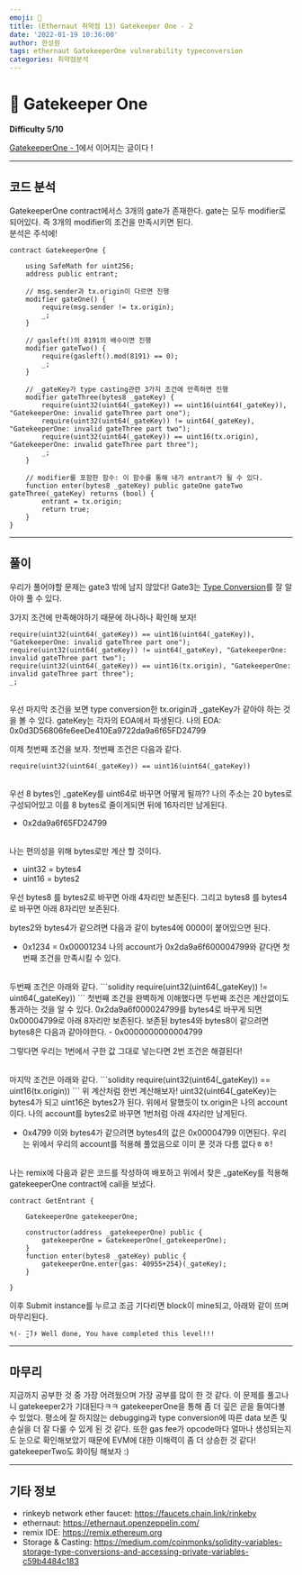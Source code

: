 ```yaml
---
emoji: 🧢
title: (Ethernaut 취약점 13) Gatekeeper One - 2
date: '2022-01-19 10:36:00'
author: 한성원
tags: ethernaut GatekeeperOne vulnerability typeconversion
categories: 취약점분석
---
```



# 👋 Gatekeeper One
__Difficulty 5/10__

[GatekeeperOne - 1](https://holyhansss.github.io/ethernaut/13_gatekeeperOne_ethernaut/13_gatekepperOne_1_ethernaut/)에서 이어지는 글이다 !

- - -

## 코드 분석
GatekeeperOne contract에서스 3개의 gate가 존재한다. gate는 모두 modifier로 되어있다. 즉 3개의 modifier의 조건을 만족시키면 된다.   
분석은 주석에!

```solidity
contract GatekeeperOne {

    using SafeMath for uint256;
    address public entrant;

    // msg.sender과 tx.origin이 다르면 진행
    modifier gateOne() {
        require(msg.sender != tx.origin);
        _;
    }

    // gasleft()의 8191의 배수이면 진행
    modifier gateTwo() {
        require(gasleft().mod(8191) == 0);
        _;
    }

    // _gateKey가 type casting관련 3가지 조건에 만족하면 진행
    modifier gateThree(bytes8 _gateKey) { 
        require(uint32(uint64(_gateKey)) == uint16(uint64(_gateKey)), "GatekeeperOne: invalid gateThree part one");
        require(uint32(uint64(_gateKey)) != uint64(_gateKey), "GatekeeperOne: invalid gateThree part two");
        require(uint32(uint64(_gateKey)) == uint16(tx.origin), "GatekeeperOne: invalid gateThree part three");
        _;
    }

    // modifier를 포함한 함수: 이 함수를 통해 내가 entrant가 될 수 있다.
    function enter(bytes8 _gateKey) public gateOne gateTwo gateThree(_gateKey) returns (bool) {
        entrant = tx.origin;
        return true;
    }
}

```
- - -


## 풀이
우리가 풀어야할 문제는 gate3 밖에 남지 않았다! Gate3는 [Type Conversion](https://www.tutorialspoint.com/solidity/solidity_conversions.htm)를 잘 알아야 풀 수 있다.

3가지 조건에 만족해야하기 때문에 하나하나 확인해 보자!

```solidity
require(uint32(uint64(_gateKey)) == uint16(uint64(_gateKey)), "GatekeeperOne: invalid gateThree part one");
require(uint32(uint64(_gateKey)) != uint64(_gateKey), "GatekeeperOne: invalid gateThree part two");
require(uint32(uint64(_gateKey)) == uint16(tx.origin), "GatekeeperOne: invalid gateThree part three");
_;
```
<br/>
우선 마지막 조건을 보면 type conversion한 tx.origin과 _gateKey가 같아야 하는 것을 볼 수 있다. gateKey는 각자의 EOA에서 파생된다.   
나의 EOA: 0x0d3D56806fe6eeDe410Ea9722da9a6f65FD24799

이제 첫번째 조건을 보자. 첫번째 조건은 다음과 같다.
```solidity
require(uint32(uint64(_gateKey)) == uint16(uint64(_gateKey))
``` 
<br/>
우선 8 bytes인 _gateKey를 uint64로 바꾸면 어떻게 될까??
나의 주소는 20 bytes로 구성되어있고 이를 8 bytes로 줄이게되면 뒤에 16자리만 남게된다.

- 0x2da9a6f65FD24799

<br/>
나는 편의성을 위해 bytes로만 계산 할 것이다.   

- uint32 = bytes4
- uint16 = bytes2

우선 bytes8 를 bytes2로 바꾸면 아래 4자리만 보존된다.
그리고 bytes8 를 bytes4로 바꾸면 아래 8자리만 보존된다.

bytes2와 bytes4가 같으려면 다음과 같이 bytes4에 0000이 붙어있으면 된다.   
- 0x1234 = 0x00001234
나의 account가 0x2da9a6f600004799와 같다면 첫번째 조건을 만족시킬 수 있다.

<br/>
두번째 조건은 아래와 같다.
```solidity
require(uint32(uint64(_gateKey)) != uint64(_gateKey))
``` 
첫번째 조건을 완벽하게 이해했다면 두번째 조건은 계산없이도 통과하는 것을 알 수 있다.
0x2da9a6f000024799를 bytes4로 바꾸게 되면 0x00004799로 아래 8자리만 보존된다. 
보존된 bytes4와 bytes8이 같으려면 bytes8은 다음과 같아야한다. 
- 0x0000000000004799

그렇다면 우리는 1번에서 구한 값 그대로 넣는다면 2번 조건은 해결된다!


<br/>
마지막 조건은 아래와 같다. 
```solidity
require(uint32(uint64(_gateKey)) == uint16(tx.origin))
```
위 계산처럼 한번 계산해보자!
uint32(uint64(_gateKey)는 bytes4가 되고 uint16은 bytes2가 된다. 위에서 말했듯이 tx.origin은 나의 account이다. 나의 account를 bytes2로 바꾸면 1번처럼 아래 4자리만 남게된다.  

- 0x4799
이와 bytes4가 같으려면 bytes4의 값은 0x00004799 이면된다. 
우리는 위에서 우리의 account를 적용해 풀었음으로 이미 푼 것과 다름 없다ㅎㅎ!

<br/>
나는 remix에 다음과 같은 코드를 작성하여 배포하고 위에서 찾은 _gateKey를 적용해 gatekeeperOne contract에 call을 보냈다.

```solidity
contract GetEntrant {
       
    GatekeeperOne gatekeeperOne;

    constructor(address _gatekeeperOne) public {
        gatekeeperOne = GatekeeperOne(_gatekeeperOne);
    }
    function enter(bytes8 _gateKey) public {
        gatekeeperOne.enter{gas: 40955+254}(_gateKey);
    }
  
}
```

이후 Submit instance를 누르고 조금 기다리면 block이 mine되고, 아래와 같이 뜨며 마무리된다.
```
٩(- ̮̮̃-̃)۶ Well done, You have completed this level!!!
```

- - -

## 마무리
지금까지 공부한 것 중 가장 어려웠으며 가장 공부를 많이 한 것 같다. 이 문제를 풀고나니 gatekeeper2가 기대된다ㅋㅋ
gatekeeperOne을 통해 좀 더 깊은 곧을 들여다볼 수 있었다. 평소에 잘 하지않는 debugging과 type conversion에 따른 data 보존 및 손실을 더 잘 다룰 수 있게 된 것 같다. 또한 gas fee가 opcode마다 얼마나 생성되는지도 눈으로 확인해보았기 때문에 EVM에 대한 이해력이 좀 더 상승한 것 같다! gatekeeperTwo도 화이팅 해보자 :)

- - -
## 기타 정보
- rinkeyb network ether faucet: https://faucets.chain.link/rinkeby
- ethernaut: https://ethernaut.openzeppelin.com/
- remix IDE: https://remix.ethereum.org
- Storage & Casting: https://medium.com/coinmonks/solidity-variables-storage-type-conversions-and-accessing-private-variables-c59b4484c183


```